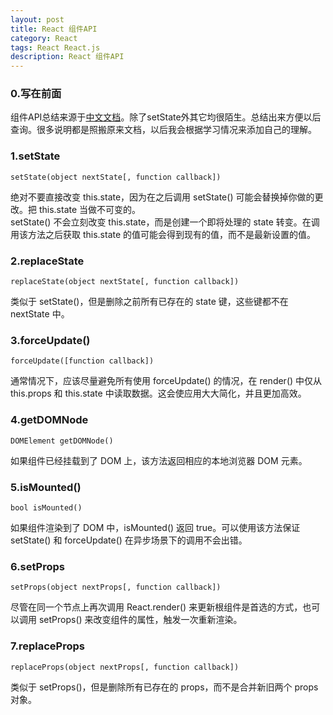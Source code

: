 ```yaml
---
layout: post
title: React 组件API
category: React
tags: React React.js
description: React 组件API
---
```


### 0.写在前面
组件API总结来源于[中文文档](http://reactjs.cn/react/docs/component-api.html)。除了setState外其它均很陌生。总结出来方便以后查询。很多说明都是照搬原来文档，以后我会根据学习情况来添加自己的理解。

### 1.setState
	setState(object nextState[, function callback])
绝对不要直接改变 this.state，因为在之后调用 setState() 可能会替换掉你做的更改。把 this.state 当做不可变的。  
setState() 不会立刻改变 this.state，而是创建一个即将处理的 state 转变。在调用该方法之后获取 this.state 的值可能会得到现有的值，而不是最新设置的值。

### 2.replaceState
	replaceState(object nextState[, function callback])
类似于 setState()，但是删除之前所有已存在的 state 键，这些键都不在 nextState 中。

### 3.forceUpdate()
	forceUpdate([function callback])
通常情况下，应该尽量避免所有使用 forceUpdate() 的情况，在 render() 中仅从 this.props 和 this.state 中读取数据。这会使应用大大简化，并且更加高效。

### 4.getDOMNode
	DOMElement getDOMNode()
如果组件已经挂载到了 DOM 上，该方法返回相应的本地浏览器 DOM 元素。

### 5.isMounted()
	bool isMounted()
如果组件渲染到了 DOM 中，isMounted() 返回 true。可以使用该方法保证 setState() 和 forceUpdate() 在异步场景下的调用不会出错。

### 6.setProps
	setProps(object nextProps[, function callback])
尽管在同一个节点上再次调用 React.render() 来更新根组件是首选的方式，也可以调用 setProps() 来改变组件的属性，触发一次重新渲染。

### 7.replaceProps
	replaceProps(object nextProps[, function callback])
类似于 setProps()，但是删除所有已存在的 props，而不是合并新旧两个 props 对象。